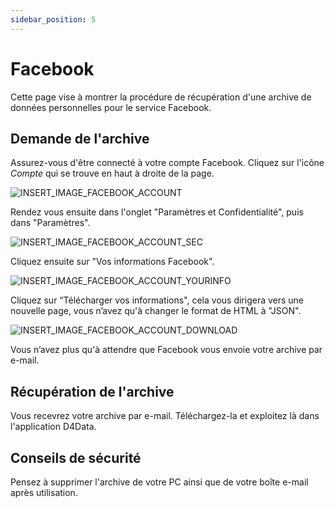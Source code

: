 ```yaml
---
sidebar_position: 5
---
```


# Facebook

Cette page vise à montrer la procédure de récupération d'une archive de données personnelles pour le service Facebook.

## Demande de l'archive

Assurez-vous d'être connecté à votre compte Facebook. Cliquez sur l'icône *Compte* qui se trouve en haut à droite de la page.

![INSERT_IMAGE_FACEBOOK_ACCOUNT](/img/guides/facebook/INSERT_IMAGE_FACEBOOK_ACCOUNT.png)

Rendez vous ensuite dans l'onglet "Paramètres et Confidentialité", puis dans "Paramètres".

![INSERT_IMAGE_FACEBOOK_ACCOUNT_SEC](/img/guides/facebook/INSERT_IMAGE_FACEBOOK_ACCOUNT_SEC.png)

Cliquez ensuite sur "Vos informations Facebook".

![INSERT_IMAGE_FACEBOOK_ACCOUNT_YOURINFO](/img/guides/facebook/INSERT_IMAGE_FACEBOOK_ACCOUNT_YOURINFO.png)

Cliquez sur “Télécharger vos informations", cela vous dirigera vers une nouvelle page, vous n’avez qu'à changer le format de HTML à "JSON".

![INSERT_IMAGE_FACEBOOK_ACCOUNT_DOWNLOAD](/img/guides/facebook/INSERT_IMAGE_FACEBOOK_ACCOUNT_DOWNLOAD.png)

Vous n’avez plus qu'à attendre que Facebook vous envoie votre archive par e-mail.

## Récupération de l'archive

Vous recevrez votre archive par e-mail. Téléchargez-la et exploitez là dans l'application D4Data.

## Conseils de sécurité

Pensez à supprimer l'archive de votre PC ainsi que de votre boîte e-mail après utilisation.
